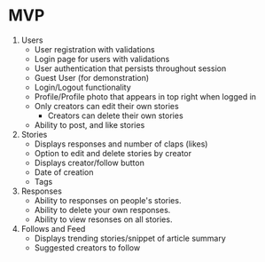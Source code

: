 # MVP

1. Users
   * User registration with validations
   * Login page for users with validations
   * User authentication that persists throughout session
   * Guest User (for demonstration)
   * Login/Logout functionality
   * Profile/Profile photo that appears in top right when logged in
   * Only creators can edit their own stories
     * Creators can delete their own stories
   * Ability to post, and like stories
2. Stories
   * Displays responses and number of claps (likes)
   * Option to edit and delete stories by creator
   * Displays creator/follow button
   * Date of creation
   * Tags
3. Responses
   * Ability to responses on people's stories.
   * Ability to delete your own responses.
   * Ability to view resonses on all stories.
4. Follows and Feed
   * Displays trending stories/snippet of article summary
   * Suggested creators to follow
